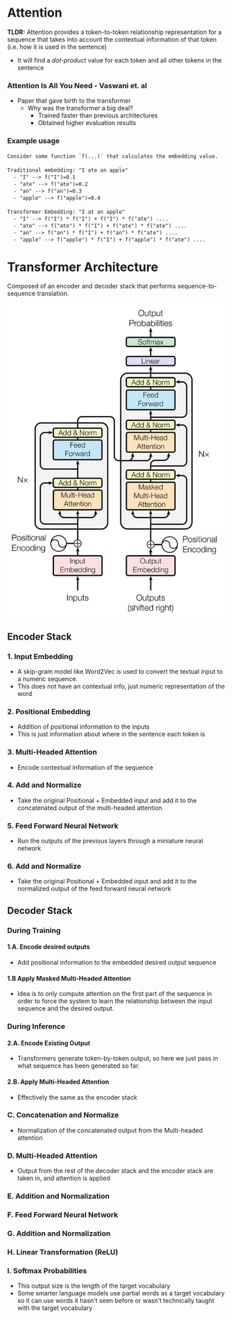 # Attention

**TLDR:** Attention provides a token-to-token relationship representation for a sequence that takes into account the contextual information of that token (i.e. how it is used in the sentence)
- It will find a *dot-product* value for each token and all other tokens in the sentence

### Attention Is All You Need - Vaswani et. al
- Paper that gave birth to the transformer
  - Why was the transformer a big deal?
    - Trained faster than previous architectures
    - Obtained higher evaluation results

### Example usage
```
Consider some function `f(...)` that calculates the embedding value.

Traditional embedding: "I ate an apple"
  - "I" --> f("I")=0.1
  - "ate" --> f("ate")=0.2
  - "an" --> f("an")=0.3
  - "apple" --> f("apple")=0.4

Transformer Embedding: "I at an apple"
  - "I" --> f("I") * f("I") + f("I") * f("ate") ....
  - "ate" --> f("ate") * f("I") + f("ate") * f("ate") ....
  - "an" --> f("an") * f("I") + f("an") * f("ate") ....
  - "apple" --> f("apple") * f("I") + f("apple") * f("ate") ....
```

# Transformer Architecture

Composed of an encoder and decoder stack that performs sequence-to-sequence translation.

![Transformer Architecture](Images/transformer.png)

## Encoder Stack

### 1. Input Embedding

- A skip-gram model like Word2Vec is used to convert the textual input to a numeric sequence.
- This does not have an contextual info, just numeric representation of the word

### 2. Positional Embedding

- Addition of positional information to the inputs
- This is just information about where in the sentence each token is

### 3. Multi-Headed Attention

- Encode contextual information of the sequence

### 4. Add and Normalize

- Take the original Positional + Embedded input and add it to the concatenated output of the multi-headed attention

### 5. Feed Forward Neural Network

- Run the outputs of the previous layers through a miniature neural network

### 6. Add and Normalize

- Take the original Positional + Embedded input and add it to the normalized output of the feed forward neural network

## Decoder Stack

### During Training

#### 1.A. Encode desired outputs

- Add positional information to the embedded desired output sequence

#### 1.B Apply Masked Multi-Headed Attention

- Idea is to only compute attention on the first part of the sequence in order to force the system to learn the relationship between the input sequence and the desired output.

### During Inference

#### 2.A. Encode Existing Output

- Transformers generate token-by-token output, so here we just pass in what sequence has been generated so far.

#### 2.B. Apply Multi-Headed Attention

- Effectively the same as the encoder stack



### C. Concatenation and Normalize

- Normalization of the concatenated output from the Multi-headed attention

### D. Multi-Headed Attention

- Output from the rest of the decoder stack and the encoder stack are taken in, and attention is applied

### E. Addition and Normalization

### F. Feed Forward Neural Network

### G. Addition and Normalization

### H. Linear Transformation (ReLU)

### I. Softmax Probabilities

- This output size is the length of the target vocabulary
- Some smarter language models use partial words as a target vocabulary so it can use words it hasn't seen before or wasn't technically taught with the target vocabulary


